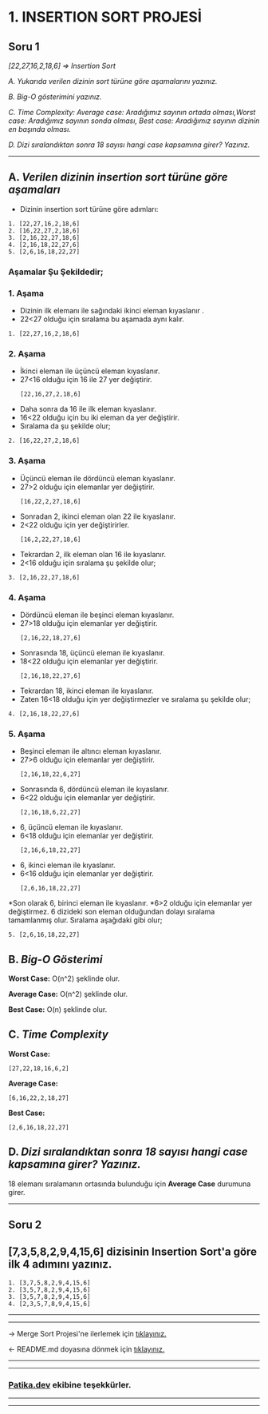 ﻿# **1. INSERTION SORT PROJESİ**

## **Soru 1**

*[22,27,16,2,18,6] => Insertion Sort*

*A.* *Yukarıda verilen dizinin sort türüne göre aşamalarını yazınız.*

*B.* *Big-O gösterimini yazınız.*

*C.* *Time Complexity: Average case: Aradığımız sayının ortada olması,Worst case: Aradığımız sayının sonda olması, Best case: Aradığımız sayının dizinin en başında olması.*

*D.* *Dizi sıralandıktan sonra 18 sayısı hangi case kapsamına girer? Yazınız.*

---
##  **A.** ***Verilen dizinin insertion sort türüne göre aşamaları***

* Dizinin insertion sort türüne göre adımları:
```
1. [22,27,16,2,18,6]
2. [16,22,27,2,18,6]
3. [2,16,22,27,18,6]
4. [2,16,18,22,27,6]
5. [2,6,16,18,22,27]
```
### **Aşamalar Şu Şekildedir;**

### **1. Aşama**
* Dizinin ilk elemanı ile sağındaki ikinci eleman kıyaslanır .
*  22<27 olduğu için sıralama bu aşamada aynı kalır.
```
1. [22,27,16,2,18,6]
```
### **2. Aşama**
* İkinci eleman ile üçüncü eleman kıyaslanır. 
* 27<16 olduğu için 16 ile 27 yer değiştirir.
    ```
    [22,16,27,2,18,6]
    ```
* Daha sonra da 16 ile ilk eleman kıyaslanır.
* 16<22 olduğu için bu iki eleman da yer değiştirir. 
* Sıralama da şu şekilde olur;
```
2. [16,22,27,2,18,6]
```
### **3. Aşama**
* Üçüncü eleman ile dördüncü eleman kıyaslanır. 
* 27>2 olduğu için elemanlar yer değiştirir.
    ```
    [16,22,2,27,18,6]
    ```
* Sonradan 2, ikinci eleman olan 22 ile kıyaslanır. 
* 2<22 olduğu için yer değiştirirler.
    ```
    [16,2,22,27,18,6]
    ```
* Tekrardan 2, ilk eleman olan 16 ile kıyaslanır.
*  2<16 olduğu için sıralama şu şekilde olur;
```
3. [2,16,22,27,18,6]
```
### **4. Aşama**
- Dördüncü eleman ile beşinci eleman kıyaslanır.
-  27>18 olduğu için elemanlar yer değiştirir.
    ```
    [2,16,22,18,27,6]
    ```
* Sonrasında 18, üçüncü eleman ile kıyaslanır. 
* 18<22 olduğu için elemanlar yer değiştirir.
    ```
    [2,16,18,22,27,6]
    ```
* Tekrardan 18, ikinci eleman ile kıyaslanır. 
* Zaten 16<18 olduğu için yer değiştirmezler ve sıralama şu şekilde olur;
```
4. [2,16,18,22,27,6]
```

### **5. Aşama**
* Beşinci eleman ile altıncı eleman kıyaslanır. 
* 27>6 olduğu için elemanlar yer değiştirir.
    ```
    [2,16,18,22,6,27]
    ```
* Sonrasında 6, dördüncü eleman ile kıyaslanır. 
* 6<22 olduğu için elemanlar yer değiştirir.
    ```
    [2,16,18,6,22,27]
    ```
*  6, üçüncü eleman ile kıyaslanır. 
* 6<18 olduğu için elemanlar yer değiştirir.
    ```
    [2,16,6,18,22,27]
    ```
* 6, ikinci eleman ile kıyaslanır.
*  6<16 olduğu için elemanlar yer değiştirir.
    ```
    [2,6,16,18,22,27]
    ```
  *Son olarak 6, birinci eleman ile kıyaslanır.
  *6>2 olduğu için elemanlar yer değiştirmez. 6 dizideki son eleman olduğundan dolayı sıralama tamamlanmış olur.
    Sıralama aşağıdaki gibi olur;
   ```
  5. [2,6,16,18,22,27]
```

## **B.** ***Big-O Gösterimi***

**Worst Case:** O(n^2)  şeklinde olur.

**Average Case:** O(n^2)  şeklinde olur.

**Best Case:** O(n)  şeklinde olur.


## **C.** ***Time Complexity***
**Worst Case:** 
```
[27,22,18,16,6,2]
```
**Average Case:**
```
[6,16,22,2,18,27]
```
**Best Case:**
```
[2,6,16,18,22,27]
```

## **D.** ***Dizi sıralandıktan sonra 18 sayısı hangi case kapsamına girer? Yazınız.***
18 elemanı sıralamanın ortasında bulunduğu için **Average Case** durumuna girer.


---

## Soru 2
## **[7,3,5,8,2,9,4,15,6] dizisinin Insertion Sort'a göre ilk 4 adımını yazınız.**
```
1. [3,7,5,8,2,9,4,15,6]
2. [3,5,7,8,2,9,4,15,6]
3. [3,5,7,8,2,9,4,15,6]
4. [2,3,5,7,8,9,4,15,6]
```
---
---
-> Merge Sort Projesi'ne ilerlemek için [ tıklayınız.]([https://github.com/ufuk-ceritli/Veri_Yapilari_ve_Algoritmalar/blob/main/Proje%202%20-%20Merge%20Sort.md](https://github.com/iremDURGUN/Veri_Yapilari_Ve_Algoritmalar/blob/main/MergeSortProjesi.md))

<- README.md doyasına dönmek için [tıklayınız.](https://github.com/iremDURGUN/Veri_Yapilari_Ve_Algoritmalar/blob/main/README.md)

---
---
### **[Patika.dev](https://app.patika.dev/) ekibine teşekkürler.**
---
---

